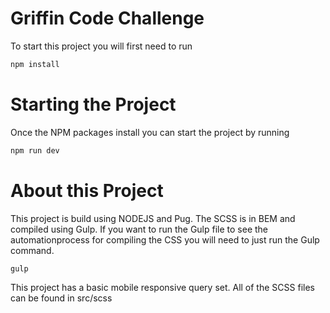 # Griffin Code Challenge
To start this project you will first need to run 
```bash
npm install
```

# Starting the Project
Once the NPM packages install you can start the project by running
```bash
npm run dev
```
# About this Project
This project is build using NODEJS and Pug. The SCSS is in BEM and compiled using Gulp.
If you want to run the Gulp file to see the automationprocess for compiling the CSS you will need to just run the Gulp command.
```bash
gulp
```
This project has a basic mobile responsive query set. All of the SCSS files can be found in src/scss
